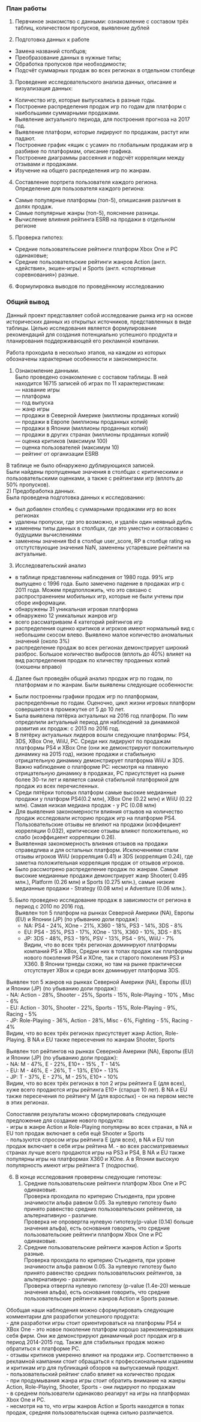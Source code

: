 ### План работы  
1. Первчиное знакомство с данными: ознакомление с составом трёх таблиц, количеством пропусков, выявление дублей

2. Подготовка данных к работе 
- Замена названий столбцов;
- Преобразование данных в нужные типы;
- Обработка пропусков при необходимости; 
- Подсчёт суммарных продаж во всех регионах в отдельном столбеце

    
3. Проведение исследовательского анализа данных, описание и визуализация данных:  

- Количество игр, которые выпускались в разные годы.  
- Построение распределения продаж игр по годам для платформ с наибольшими суммарными продажами.  
- Выявление актуального периода, для построения прогноза на 2017 год.  
- Выявление платформ, которые лидируют по продажам, растут или падают.  
- Построение график «ящик с усами» по глобальным продажам игр в разбивке по платформам, описание графика.  
- Построение диаграммы рассеяния и подсчёт корреляции между отзывами и продажами.   
- Изучение на общего распределения игр по жанрам.  
  

 
4. Составление портрета пользователя каждого региона.    
Определение для пользователя каждого региона:  
- Самые популярные платформы (топ-5), опишисания различия в долях продаж.  
- Самые популярные жанры (топ-5), пояснение разницы.  
- Вычисление влияния рейтинга ESRB на продажи в отдельном регионе  


5. Проверка гипотез:    
- Средние пользовательские рейтинги платформ Xbox One и PC одинаковые;  
- Средние пользовательские рейтинги жанров Action (англ. «действие», экшен-игры) и Sports (англ. «спортивные соревнования») разные.  

6. Формулировка выводов по проведённому исследованию  
### Общий вывод  
Данный проект представляет собой исследование рынка игр на основе исторических данных из открытых источников, представленных в виде таблицы. 
Целью исследования является формулирование рекомендаций для создания потенциально успешного продукта и планирования поддерживающей его рекламной компании.  

Работа проходила в несколько этапов, на каждом из которых обозначены характерные особенности и закономерности.  
1) Ознакомление данными.    
Было проведено ознакомление с составом таблицы. В ней находится 16715 записей об играх по 11 характеристикам:  
— название игры  
— платформа  
— год выпуска  
— жанр игры  
— продажи в Северной Америке (миллионы проданных копий)  
— продажи в Европе (миллионы проданных копий)  
— продажи в Японии (миллионы проданных копий)  
— продажи в других странах (миллионы проданных копий)  
— оценка критиков (максимум 100)  
— оценка пользователей (максимум 10)  
— рейтинг от организации ESRB  

В таблице не было обнаружено дублирующихся записей.     
Были найдены пропущенные значения в столбцах с критическими и пользовательскими оценками, а также с рейтингами игр (вплоть до 50% пропусков).          
2) Предобработка данных.  
Была проведена подготовка данных к исследованию:
- был добавлен столбец с суммарными продажами  игр во всех регионах  
- удалены пропуски, где это возможно, и удалён один неявный дубль    
- изменены типы данных в столбцах, где это уместно и согласовано с будущими вычислениями        
- заменены значения tbd в столбце user_score, RP в столбце rating на отстутствующие значения NaN, заменены устаревшие рейтинги на актуальные.        
3) Исследовательский анализ
- в таблице представленны наблюдения от 1980 года. 99% игр выпущено с 1996 года. Было замечено падение в продажах игр с 2011 года. Можем предпопложить, что это связано с распространением мобильных игр, которые не были учтены при сборе информации.      
- обнаружены 31 уникальная игровая платформа    
- обнаружено 12 уникальных жанров игр  
- всего рассматриваем 4 категорий рейтингов игр  
- распределения оценко критиков и игроков имеют нормальный вид с небольшим скосом влево. Выявлено малое количество аномальных значений (около 3%)  
- распределение продаж во всех регионах демонстрирует широкий разброс. Большое количество выбросов (вплоть до 40%) влияет на вид распределения продаж по кличеству проданных копий (скошены вправо)   


4) Далее был проведён общий анализ продаж игр по годам, по платформам и по жанрам. Были выявлены следующие особенности:    
    
- Были построенны графики продаж игр по платформам, распределённые по годам. 
Оценочно, цикл жизни игровых платформ совершается в промежутке от 5 до 10 лет.        
- Была выявлена пятёрка актуальных на 2016 год платформ. 
По ним определили актуальный период для наблюдений за динамикой развития их продаж: с 2013 по 2016 год.        
- В пятёрку актуальных лидеров вошли следующие платформы: PS4, 3DS, XBox One, WiiU, PC. 
    Среди них лидируют по продажам платформы PS4 и XBox One (они же демонстрируют положительную динамику на 2015 год), низкие продажи и стабильную отрицательную динамику демонстрирует платформа WiiU и 3DS. Важно наблюдение о платформе PC: несмотря на плавную отрицательную динамику в продажах, PC присутствует на рынке более 30-ти лет и является самой стабильной платформой для продаж из всех перечисленных.  
- Среди пятёрки топовых платформ самые высокие медианные продажи у платформ  PS4(0.2 млн), XBox One (0.22 млн) и WiiU (0.22 млн). 
Самая низкая медиана продаж - у PC (0.08 млн)  
- Для выявления закономерности влияния отзывов на количество продаж исследовали историю продаж игр на платформе PS4. 
Пользовательские отзывы не влияют на продажи (коэффициент корреляции 0.032), критические отзывы влияют положительно, но слабо (коэффициент корреляции 0.26).  
- Выявленная закономерность влияния отзывов на продажи справедлива и для остальных платформ. 
Исключениями стали отзывы игроков WiiU (корреляция 0.41) и 3DS (корреляция 0.24), где заметна положительная корреляция продаж от отзывов игроков.  
- Было рассмотрено распределение продаж по жанрам. Самые высокие медианные продажи демонстрирует жанр Shooter( 0.495 млн.), Platform (0.26 млн) и Sports (0.275 млн.), самые низкие медианные продажи - Strategy (0.08 млн)  и Adventure (0.06 млн.).  
  
5) Было проведено исследование продаж в зависимости от региона в период с 2010 по 2016 год.  
Выявлен топ 5 платформ на рынках Северной Америки (NA), Европы (EU) и Японии (JP) (по убыванию доли продаж):  
    - NA: PS4 - 24%, XOne - 21%, X360 - 18%, PS3 - 14%, 3DS - 8%      
    - EU: PS4 - 35%, PS3 - 17%, XOne - 13%, X360 - 10%, 3DS - 8%     
    - JP: 3DS - 48%, PS3 - 19%, PSV - 13%, PS4 - 9%, WiiU - 7%     
Видим, что во всех трёх регионах доминируют платформы компаний PS и XBox, Средни них в топах продаж как платформы нового поколения PS4 и XOne,
так и старого поколения PS3 и X360. В Японии трнеды схожи, но там на рынке практически отсутствует XBox и среди всех доминирует платформа 3DS.  

Выявлен топ 5 жанров на рынках Северной Америки (NA), Европы (EU) и Японии (JP) (по убыванию доли продаж):     
    - NA: Action - 28%, Shooter - 25%, Sports - 15%, Role-Playing - 10% , Misc - 6%  
    - EU: Action - 30%, Shooter - 22%, Sports - 15%, Role-Playing - 9%, Racing - 5%    
    - JP: Role-Playing - 36%, Action - 28%, Misc - 6%, Fighting - 5%, Racing - 4%    
Видим, что во всех трёх регионах присутствует жанр Action, Role-Playing. В NA и EU также пересечения по жанрам Shooter, Sports    

Выявлен топ рейтингов на рынках Северной Америки (NA), Европы (EU) и Японии (JP) (по убыванию доли продаж):   
    - NA: M - 47%,  E - 22%, E10+ - 15% , T - 14%  
    - EU: M - 46%, E - 26%,  T - 13%, E10+ - 13%   
    - JP: T - 37%, E - 27%, M - 25%, E10+ - 10%     
Видим, что во всех трёх регионах в топ 2 игры рейтинга Е (для всех), хуже всего продаются игры рейтинга Е10+ (старше 10 лет). В NA и EU также пересечения по рейтингу М (для взрослых) - он на первом месте в этих регионах.       


Сопоставляя результаты можно сформулировать следующее предложение для создание нового продукта:   
    - игры в жанре Action и Role-Playing популярны во всех странах, в NA и EU топ продаж включает в себя ещё Shooter и Sports  
    - пользуются спросом игры рейтинга E (для всех), в NA и EU топ продаж включает в себя игры рейтина М. 
    - во всех рассматриваемых странах лучше всего продаются игры на PS3 и PS4, В NA и EU также популярны игры на платформах X360 и XOne. А в Японии высокую популярность имеют игры рейтинга Т (подростки).      
    
    
    
6) В конце исследования проверены следующие гипотезы:  
    1) Средние пользовательские рейтинги платформ Xbox One и PC одинаковые.      
    Проверка проходила по критерию Стьюдента, при уровне значимости альфа равном 0.05. За нулевую гипотезу было принято равенство средних пользовательских рейтингов, за альтернативную - различие.   
    Проверка не опровергла нулевую гипотезу(p-value (0.14) больше значения альфа), есть основания говорить, что средние пользовательские рейтинги платформ Xbox One и PC одинаковые.  
    2) Средние пользовательские рейтинги жанров Action  и Sports разные.   
    Проверка проходила по критерию Стьюдента, при уровне значимости альфа равном 0.05. За нулевую гипотезу было принято равенство средних пользовательских рейтингов, за альтернативную - различие.   
    Проверка отвергла нулевую гипотезу (p-value (1.4e-20) меньше значения альфа), есть основания говорить, что средние пользовательские рейтинги жанров Action  и Sports разные.   
    
Обобщая наши наблюдения можно сформулировать следующие комментарии для разработки успешного продукта:  
    - для разработки игры стоит ориентироваться на платформы PS4 и XBox One - это новое поколение платформ хорошо зарекомендовавших себя фирм. Они же демонстрируют динамичный рост продаж игр в период 2014-2015 год. Также для стабильных продаж можно обратиться к платформе PC.  
    - отзывы критиков умеренно влияют на продажи игр. Соответственно в рекламной кампании стоит обращаться к профессиональным изданиям и критикам игр для публикаций обзоров на выпускаемый продукт.  
    - пользовательский рейтинг слабо влияет на количество продаж  
    - при продумывания жанра игры стоит обратить внимание на жанры Action, Role-Playing, Shooter, Sports - они лидируют по продажам  
    - в среднем пользователи одинаково реагирут на игры на платформах Xbox One и PC.  
    - несмотря на то, что игры жанров Action и Sports находятся в топах продаж, средняя пользовательская оценка сильно различается.  
    
        
    
    
    
    
